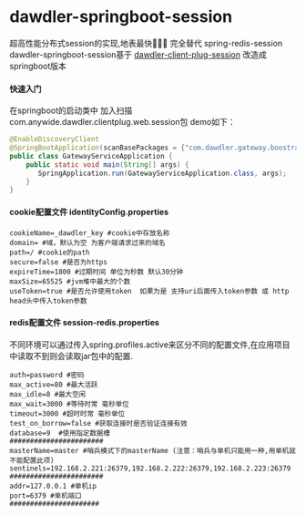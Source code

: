 # dawdler-springboot-session
超高性能分布式session的实现,地表最快🚀🚀🚀 完全替代 spring-redis-session
dawdler-springboot-session基于 [dawdler-client-plug-session](https://github.com/srchen1987/dawdler-series/tree/master/dawdler/dawdler-client-plug-session) 改造成 springboot版本

#### 快速入门
在springboot的启动类中 加入扫描com.anywide.dawdler.clientplug.web.session包 demo如下：
  ```java
  @EnableDiscoveryClient
  @SpringBootApplication(scanBasePackages = {"com.dawdler.gateway.boostrap","com.anywide.dawdler.clientplug.web.session"})
  public class GatewayServiceApplication {
	  public static void main(String[] args) {
         SpringApplication.run(GatewayServiceApplication.class, args);
      }
  }
  ```
  #### cookie配置文件 identityConfig.properties 
  ```properties
cookieName=_dawdler_key #cookie中存放名称
domain= #域，默认为空 为客户端请求过来的域名
path=/ #cookie的path
secure=false #是否为https
expireTime=1800 #过期时间 单位为秒数 默认30分钟
maxSize=65525 #jvm堆中最大的个数
useToken=true #是否允许使用token  如果为是 支持uri后面传入token参数 或 http head头中传入token参数
  ```

  #### redis配置文件 session-redis.properties

  不同环境可以通过传入spring.profiles.active来区分不同的配置文件,在应用项目中读取不到则会读取jar包中的配置.

  ```properties
auth=password #密码
max_active=80 #最大活跃
max_idle=8 #最大空闲
max_wait=3000 #等待时常 毫秒单位
timeout=3000 #超时时常 毫秒单位
test_on_borrow=false #获取连接时是否验证连接有效
database=9  #使用指定数据槽
#######################
masterName=master #哨兵模式下的masterName (注意：哨兵与单机只能用一种,用单机就不能配置此项)
sentinels=192.168.2.221:26379,192.168.2.222:26379,192.168.2.223:26379
#######################
addr=127.0.0.1 #单机ip
port=6379 #单机端口
######################
  ```